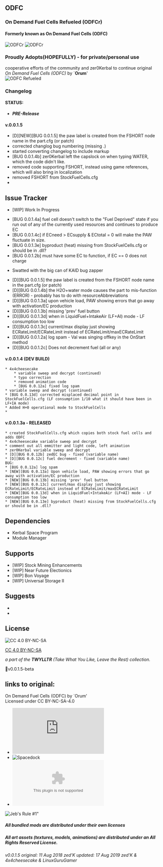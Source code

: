## ODFC  
### On Demand Fuel Cells Refueled (ODFCr) 
#### Formerly known as On Demand Fuel Cells (ODFC)
![ODFCr](https://img.shields.io/badge/KSP%20version-1.7.x-66ccff.svg?style=flat-square) 
![ODFCr](https://img.shields.io/badge/MOD%20version-0.0.1.6-orange.svg?style=flat-square)

### Proudly Adopts(HOPEFULLY) - for private/personal use  

cooperative efforts of the community and zer0Kerbal to continue original *On Demand Fuel Cells (ODFC)* by `**Orum**'  
![ODFC Refueled](https://i.postimg.cc/HLZt1bq1/1.png) 
 

### Changelog 
#### STATUS:
 * ***PRE-Release***

####  v.0.0.1.5 
 * [D][NEW][BUG 0.0.1.5] the paw label is created from the FSHORT node name in the part.cfg (or patch)
 * corrected changlog bug numbering (missing .)
 * started converting changelog to include markup
 * [BUG 0.0.1.4b] zer0Kerbal left the capslock on when typing WATER, which the code didn't like.
 * removed code supporting FSHORT, instead using game references, which will also bring in localization
 * removed FSHORT from StockFuelCells.cfg
 * 

## Issue Tracker
 + [WIP] Work In Progress
 * [BUG 0.0.1.4a] fuel cell doesn't switch to the "Fuel Deprived" state if you run out of any of the currently used resources and continues to produce EC
 * [BUG 0.0.1.4c] if ECneed > ECsupply & ECtotal = 0 will make the PAW fluctuate in size.
 * [BUG 0.0.1.3e] byproduct (heat) missing from StockFuelCells.cfg or should be in .dll?
 * [BUG 0.0.1.2b] must have some EC to function, if EC == 0 does not charge
 + Swatted with the big can of KAID bug zapper
 * [D][BUG 0.0.1.5] the paw label is created from the FSHORT node name in the part.cfg (or patch)
 * [D][BUG 0.0.1.4b] the H2O+water mode causes the part to mis-function (ERROR) - probably has to do with resourceAbbreviations
 * [D][BUG 0.0.1.3a] upon vehicle load, PAW showing errors that go away with activation/EC production
 * [D][BUG 0.0.1.3b] missing 'prev' fuel button
 * [D][BUG 0.0.1.3d] when in LiquidFuel+IntakeAir (LF+AI) mode - LF consumption too low
 * [D][BUG 0.0.1.3c] current/max display just showing ECRateLimit/ECRateLimit instead of ECRateLimit/maxECRateLimit
 * [D][BUG 0.0.1.2a] log spam - Val was singing offkey in the OnStart method
 * [D][BUG 0.0.1.2c] Does not decrement fuel (all or any)
 
 #### v.0.0.1.4 (DEV BUILD)
	* 4x4cheesecake 
		* variable sweep and decrypt (continued)
		* typo correction
		* removed animation code
		* [BUG 0.0.12a] fixed log spam
	* variable sweep and decrypt (continued)
	* [BUG 0.0.13d] corrected misplaced decimal point in StockFuelCells.cfg (LF consumption 1/10 what it should have been in LF+IA mode)
	* Added H+0 operational mode to StockFuelCells
	* 

#### v.0.0.1.3a - RELEASED
	* created StockFuelCells.cfg which copies both stock fuel cells and adds ODFC
	* 4x4cheesecake variable sweep and decrypt
	* comment out all emmitter and light code, left animation
	* zer0Kerbal variable sweep and decrypt
	* [D][BUG 0.0.12b] zedEC bug - fixed (variable name)
	* [D][BUG 0.0.12c] fuel decrement - fixed (variable name)
	BUG:
	* [BUG 0.0.12a] log spam
	* [NEW][BUG 0.0.13a] Upon vehicle load, PAW showing errors that go away with activation/EC production
	* [NEW][BUG 0.0.13b] missing 'prev' fuel button
	* [NEW][BUG 0.0.13c] current/max display just showing ECRateLimit/ECRateLimit instead of ECRateLimit/maxECRateLimit
	* [NEW][BUG 0.0.13d] when in LiquidFuel+IntakeAir (LF+AI) mode - LF consumption too low
	* [NEW][BUG 0.0.13e] byproduct (heat) missing from StockFuelCells.cfg or should be in .dll?
  

## Dependencies 
 * Kerbal Space Program
 * Module Manager
 
## Supports 
 * [WIP] Stock Mining Enhancements
 * [WIP] Near Future Electionics
 * [WIP] Bon Voyage
 * [WIP] Universal Storage II
 
## Suggests 
 * 
 * 
 
## License  
![[CC 4.0 BY-NC-SA](https://creativecommons.org/licenses/by-nc-sa/4.0/)](https://i.creativecommons.org/l/by-nc-sa/4.0/88x31.png "CC 4.0 BY-NC-SA")

[CC 4.0 BY-NC-SA](https://creativecommons.org/licenses/by-nc-sa/4.0/)

*a part of the **TWYLLTR** (Take What You Like, Leave the Rest) collection.*  
 
📌v0.0.1.5-beta  
 
## links to original:  
On Demand Fuel Cells (ODFC) by `Orum'  
Licensed under CC BY-NC-SA-4.0  
 * ![KSP Forums](https://forum.kerbalspaceprogram.com/index.php?/topic/138431-112-on-demand-fuel-cells-odfc-v11/) 
 * ![Spacedock](https://spacedock.info/mod/618/ODFC%20-%20On%20Demand%20Fuel%20Cells) 
 * ![Dropbox](https://www.dropbox.com/s/0rpp4138jumvaxq/ODFC_v1.1.zip?dl=0) 
 
 
![Jeb's Rule #1"](https://ic.pics.livejournal.com/asaratov/25113347/1448500/1448500_original.jpg   "Jeb's Rule #1") 
  
##### All bundled mods are distributed under their own licenses
##### All art assets (textures, models, animations) are distributed under an All Rights Reserved License.

###### v0.0.1.5 original: 11 Aug 2018 zed'K updated: 17 Aug 2019 zed'K & 4x4cheesecake & LinuxGuruGamer
